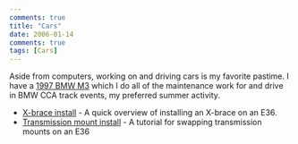```yaml
---
comments: true
title: "Cars"
date: 2006-01-14
comments: true
tags: [Cars]
---
```

Aside from computers, working on and driving cars is my favorite pastime.  I have a [1997 BMW M3](http://gallery.dinomite.net/gallery/v/Cars/BMW_M3/) which I do all of the maintenance work for and drive in BMW CCA track events, my preferred summer activity.

* [X-brace install](http://dinomite.net/cars/x-brace-install/) - A quick overview of installing an X-brace on an E36.
* [Transmission mount install](http://dinomite.net/cars/transmission-mount-install) - A tutorial for swapping transmission mounts on an E36
